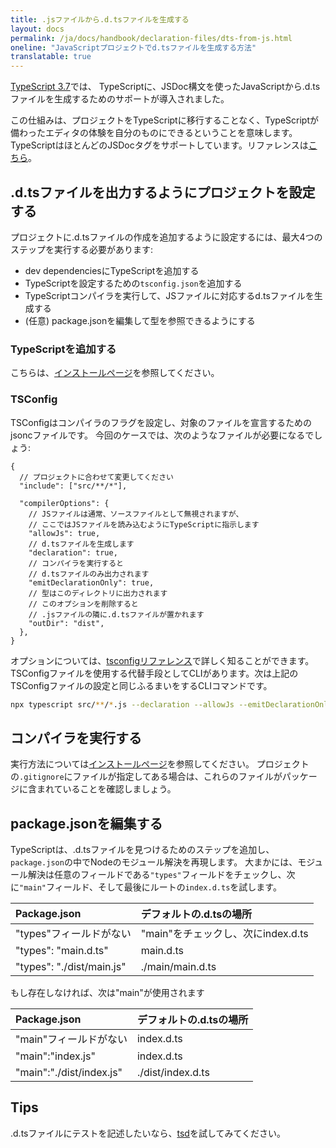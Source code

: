 ```yaml
---
title: .jsファイルから.d.tsファイルを生成する
layout: docs
permalink: /ja/docs/handbook/declaration-files/dts-from-js.html
oneline: "JavaScriptプロジェクトでd.tsファイルを生成する方法"
translatable: true
---
```


[TypeScript 3.7](/docs/handbook/release-notes/typescript-3-7.html#--declaration-and---allowjs)では、
TypeScriptに、JSDoc構文を使ったJavaScriptから.d.tsファイルを生成するためのサポートが導入されました。

この仕組みは、プロジェクトをTypeScriptに移行することなく、TypeScriptが備わったエディタの体験を自分のものにできるということを意味します。
TypeScriptはほとんどのJSDocタグをサポートしています。リファレンスは[こちら](/docs/handbook/type-checking-javascript-files.html#supported-jsdoc)。

## .d.tsファイルを出力するようにプロジェクトを設定する

プロジェクトに.d.tsファイルの作成を追加するように設定するには、最大4つのステップを実行する必要があります:

- dev dependenciesにTypeScriptを追加する
- TypeScriptを設定するための`tsconfig.json`を追加する
- TypeScriptコンパイラを実行して、JSファイルに対応するd.tsファイルを生成する
- (任意) package.jsonを編集して型を参照できるようにする

### TypeScriptを追加する

こちらは、[インストールページ](/download)を参照してください。

### TSConfig

TSConfigはコンパイラのフラグを設定し、対象のファイルを宣言するためのjsoncファイルです。
今回のケースでは、次のようなファイルが必要になるでしょう:

```json5
{
  // プロジェクトに合わせて変更してください
  "include": ["src/**/*"],

  "compilerOptions": {
    // JSファイルは通常、ソースファイルとして無視されますが、
    // ここではJSファイルを読み込むようにTypeScriptに指示します
    "allowJs": true,
    // d.tsファイルを生成します
    "declaration": true,
    // コンパイラを実行すると
    // d.tsファイルのみ出力されます
    "emitDeclarationOnly": true,
    // 型はこのディレクトリに出力されます
    // このオプションを削除すると
    // .jsファイルの隣に.d.tsファイルが置かれます
    "outDir": "dist",
  },
}
```

オプションについては、[tsconfigリファレンス](/reference)で詳しく知ることができます。
TSConfigファイルを使用する代替手段としてCLIがあります。次は上記のTSConfigファイルの設定と同じふるまいをするCLIコマンドです。

```sh
npx typescript src/**/*.js --declaration --allowJs --emitDeclarationOnly --outDir types
```

## コンパイラを実行する

実行方法については[インストールページ](/download)を参照してください。
プロジェクトの`.gitignore`にファイルが指定してある場合は、これらのファイルがパッケージに含まれていることを確認しましょう。

## package.jsonを編集する

TypeScriptは、.d.tsファイルを見つけるためのステップを追加し、`package.json`の中でNodeのモジュール解決を再現します。
大まかには、モジュール解決は任意のフィールドである`"types"`フィールドをチェックし、次に`"main"`フィールド、そして最後にルートの`index.d.ts`を試します。

| Package.json              | デフォルトの.d.tsの場所           |
| :------------------------ | :----------------------------- |
| "types"フィールドがない      | "main"をチェックし、次にindex.d.ts|
| "types": "main.d.ts"      | main.d.ts                      |
| "types": "./dist/main.js" | ./main/main.d.ts               |

もし存在しなければ、次は"main"が使用されます

| Package.json              | デフォルトの.d.tsの場所     |
| :----------------------- | :------------------------ |
| "main"フィールドがない      | index.d.ts                |
| "main":"index.js"        | index.d.ts                |
| "main":"./dist/index.js" | ./dist/index.d.ts         |

## Tips

.d.tsファイルにテストを記述したいなら、[tsd](https://github.com/SamVerschueren/tsd)を試してみてください。

